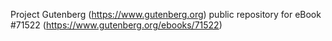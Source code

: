 Project Gutenberg (https://www.gutenberg.org) public repository
for eBook #71522 (https://www.gutenberg.org/ebooks/71522)
